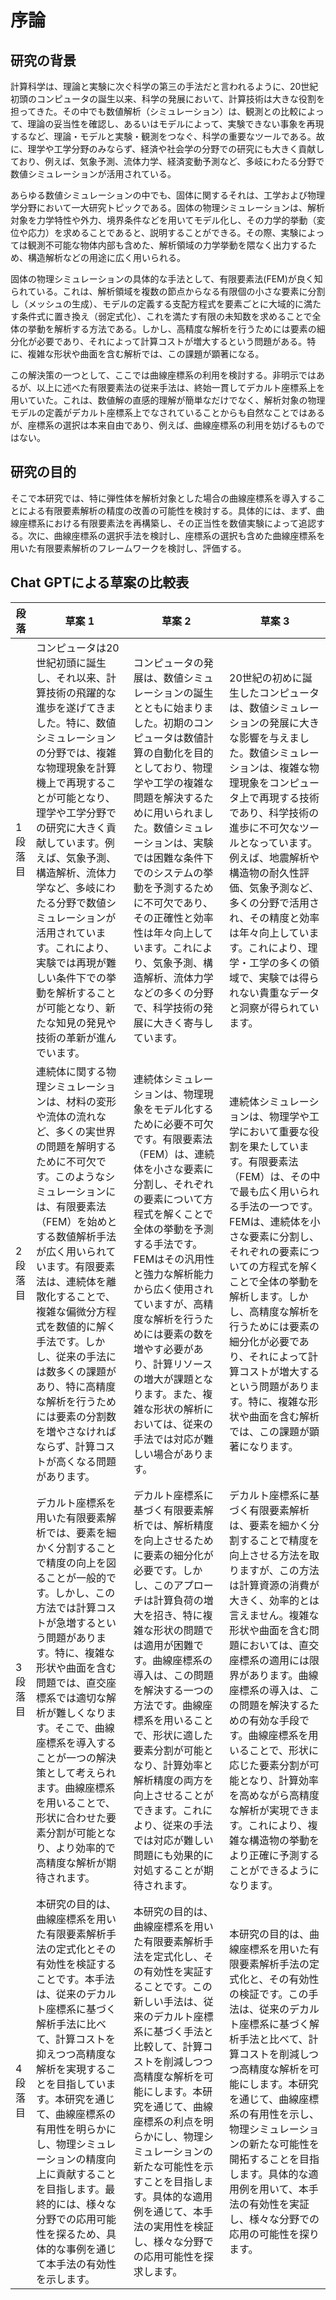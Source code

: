 <!--This is a mark down file-->

# 序論

## 研究の背景
<!-- シミュレーションに関する一般的記述 -->
計算科学は、理論と実験に次ぐ科学の第三の手法だと言われるように、20世紀初頭のコンピュータの誕生以来、科学の発展において、計算技術は大きな役割を担ってきた。その中でも数値解析（シミュレーション）は、観測との比較によって、理論の妥当性を確認し、あるいはモデルによって、実験できない事象を再現するなど、理論・モデルと実験・観測をつなぐ、科学の重要なツールである。故に、理学や工学分野のみならず、経済や社会学の分野での研究にも大きく貢献しており、例えば、気象予測、流体力学、経済変動予測など、多岐にわたる分野で数値シミュレーションが活用されている。

<!-- 物理シミュレーションに関する一般的記述 -->
<!-- ここで弾性体あるいは固体に限定すべきか -->
<!-- そもそも物理シミュレーションとはなにかを説明するべきか -->
あらゆる数値シミュレーションの中でも、固体に関するそれは、工学および物理学分野において一大研究トピックである。固体の物理シミュレーションは、解析対象を力学特性や外力、境界条件などを用いてモデル化し、その力学的挙動（変位や応力）を求めることであると、説明することができる。その際、実験によっては観測不可能な物体内部も含めた、解析領域の力学挙動を隈なく出力するため、構造解析などの用途に広く用いられる。

<!-- 理想的には有限要素法に関する一般的記述まで絞りたい -->
固体の物理シミュレーションの具体的な手法として、有限要素法(FEM)が良く知られている。これは、解析領域を複数の節点からなる有限個の小さな要素に分割し（メッシュの生成）、モデルの定義する支配方程式を要素ごとに大域的に満たす条件式に置き換え（弱定式化）、これを満たす有限の未知数を求めることで全体の挙動を解析する方法である。しかし、高精度な解析を行うためには要素の細分化が必要であり、それによって計算コストが増大するという問題がある。特に、複雑な形状や曲面を含む解析では、この課題が顕著になる。

<!-- 曲線座標系の導入 -->
この解決策の一つとして、ここでは曲線座標系の利用を検討する。非明示ではあるが、以上に述べた有限要素法の従来手法は、終始一貫してデカルト座標系上を用いていた。これは、数値解の直感的理解が簡単なだけでなく、解析対象の物理モデルの定義がデカルト座標系上でなされていることからも自然なことではあるが、座標系の選択は本来自由であり、例えば、曲線座標系の利用を妨げるものではない。

## 研究の目的
<!-- 本研究の目的 -->
そこで本研究では、特に弾性体を解析対象とした場合の曲線座標系を導入することによる有限要素解析の精度の改善の可能性を検討する。具体的には、まず、曲線座標系における有限要素法を再構築し、その正当性を数値実験によって追認する。次に、曲線座標系の選択手法を検討し、座標系の選択も含めた曲線座標系を用いた有限要素解析のフレームワークを検討し、評価する。

## Chat GPTによる草案の比較表
<!-- 実際のコマンドは以下(コメントアウト) -->
<!-- 以下の私の修士論文の序論の草案を３つ書いてください。ただし、それぞれの段落を200文字以上500文字以下で書くこと。

# 1段落目の内容
コンピュータの誕生
数値シミュレーションの誕生
その理学・工学分野における貢献

# 2段落目の内容
連続体に関する物理シミュレーションの必要性
有限要素法やその他の手法の役割とその問題点

# 3段落目の内容
デカルト座標における有限要素解析の課題（要素を細かくすることでしか精度の改善が期待できない）
曲線座標系の導入の可能性

# 4段落目の内容
本研究の目的「曲線座標を用いた有限要素解析手法の定式化とその検証」 -->

|  段落  | 草案 1  | 草案 2  | 草案 3  |
|---|---|---|---|
| 1段落目  | コンピュータは20世紀初頭に誕生し、それ以来、計算技術の飛躍的な進歩を遂げてきました。特に、数値シミュレーションの分野では、複雑な物理現象を計算機上で再現することが可能となり、理学や工学分野での研究に大きく貢献しています。例えば、気象予測、構造解析、流体力学など、多岐にわたる分野で数値シミュレーションが活用されています。これにより、実験では再現が難しい条件下での挙動を解析することが可能となり、新たな知見の発見や技術の革新が進んでいます。  | コンピュータの発展は、数値シミュレーションの誕生とともに始まりました。初期のコンピュータは数値計算の自動化を目的としており、物理学や工学の複雑な問題を解決するために用いられました。数値シミュレーションは、実験では困難な条件下でのシステムの挙動を予測するために不可欠であり、その正確性と効率性は年々向上しています。これにより、気象予測、構造解析、流体力学などの多くの分野で、科学技術の発展に大きく寄与しています。  | 20世紀の初めに誕生したコンピュータは、数値シミュレーションの発展に大きな影響を与えました。数値シミュレーションは、複雑な物理現象をコンピュータ上で再現する技術であり、科学技術の進歩に不可欠なツールとなっています。例えば、地震解析や構造物の耐久性評価、気象予測など、多くの分野で活用され、その精度と効率は年々向上しています。これにより、理学・工学の多くの領域で、実験では得られない貴重なデータと洞察が得られています。  |
| 2段落目  | 連続体に関する物理シミュレーションは、材料の変形や流体の流れなど、多くの実世界の問題を解明するために不可欠です。このようなシミュレーションには、有限要素法（FEM）を始めとする数値解析手法が広く用いられています。有限要素法は、連続体を離散化することで、複雑な偏微分方程式を数値的に解く手法です。しかし、従来の手法には数多くの課題があり、特に高精度な解析を行うためには要素の分割数を増やさなければならず、計算コストが高くなる問題があります。  | 連続体シミュレーションは、物理現象をモデル化するために必要不可欠です。有限要素法（FEM）は、連続体を小さな要素に分割し、それぞれの要素について方程式を解くことで全体の挙動を予測する手法です。FEMはその汎用性と強力な解析能力から広く使用されていますが、高精度な解析を行うためには要素の数を増やす必要があり、計算リソースの増大が課題となります。また、複雑な形状の解析においては、従来の手法では対応が難しい場合があります。  | 連続体シミュレーションは、物理学や工学において重要な役割を果たしています。有限要素法（FEM）は、その中で最も広く用いられる手法の一つです。FEMは、連続体を小さな要素に分割し、それぞれの要素についての方程式を解くことで全体の挙動を解析します。しかし、高精度な解析を行うためには要素の細分化が必要であり、それによって計算コストが増大するという問題があります。特に、複雑な形状や曲面を含む解析では、この課題が顕著になります。  |
| 3段落目  | デカルト座標系を用いた有限要素解析では、要素を細かく分割することで精度の向上を図ることが一般的です。しかし、この方法では計算コストが急増するという問題があります。特に、複雑な形状や曲面を含む問題では、直交座標系では適切な解析が難しくなります。そこで、曲線座標系を導入することが一つの解決策として考えられます。曲線座標系を用いることで、形状に合わせた要素分割が可能となり、より効率的で高精度な解析が期待されます。  | デカルト座標系に基づく有限要素解析では、解析精度を向上させるために要素の細分化が必要です。しかし、このアプローチは計算負荷の増大を招き、特に複雑な形状の問題では適用が困難です。曲線座標系の導入は、この問題を解決する一つの方法です。曲線座標系を用いることで、形状に適した要素分割が可能となり、計算効率と解析精度の両方を向上させることができます。これにより、従来の手法では対応が難しい問題にも効果的に対処することが期待されます。  | デカルト座標系に基づく有限要素解析は、要素を細かく分割することで精度を向上させる方法を取りますが、この方法は計算資源の消費が大きく、効率的とは言えません。複雑な形状や曲面を含む問題においては、直交座標系の適用には限界があります。曲線座標系の導入は、この問題を解決するための有効な手段です。曲線座標系を用いることで、形状に応じた要素分割が可能となり、計算効率を高めながら高精度な解析が実現できます。これにより、複雑な構造物の挙動をより正確に予測することができるようになります。  |
| 4段落目  | 本研究の目的は、曲線座標系を用いた有限要素解析手法の定式化とその有効性を検証することです。本手法は、従来のデカルト座標系に基づく解析手法に比べて、計算コストを抑えつつ高精度な解析を実現することを目指しています。本研究を通じて、曲線座標系の有用性を明らかにし、物理シミュレーションの精度向上に貢献することを目指します。最終的には、様々な分野での応用可能性を探るため、具体的な事例を通じて本手法の有効性を示します。  | 本研究の目的は、曲線座標系を用いた有限要素解析手法を定式化し、その有効性を実証することです。この新しい手法は、従来のデカルト座標系に基づく手法と比較して、計算コストを削減しつつ高精度な解析を可能にします。本研究を通じて、曲線座標系の利点を明らかにし、物理シミュレーションの新たな可能性を示すことを目指します。具体的な適用例を通じて、本手法の実用性を検証し、様々な分野での応用可能性を探求します。  | 本研究の目的は、曲線座標系を用いた有限要素解析手法の定式化と、その有効性の検証です。この手法は、従来のデカルト座標系に基づく解析手法と比べて、計算コストを削減しつつ高精度な解析を可能にします。本研究を通じて、曲線座標系の有用性を示し、物理シミュレーションの新たな可能性を開拓することを目指します。具体的な適用例を用いて、本手法の有効性を実証し、様々な分野での応用の可能性を探ります。  |



